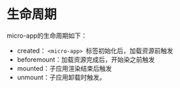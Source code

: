 # 生命周期

micro-app的生命周期如下：

* created： `<micro-app> `标签初始化后，加载资源前触发
* beforemount：加载资源完成后，开始染之前触发
* mounted：子应用渲染结束后触发
* unmount：子应用卸载时触发。